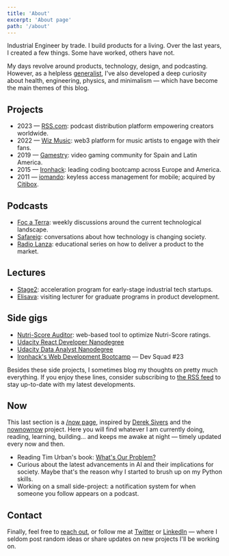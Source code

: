 ```yaml
---
title: 'About'
excerpt: 'About page'
path: '/about'
---
```


Industrial Engineer by trade. I build products for a living. Over the last years, I created a few things. Some have worked, others have not.

My days revolve around products, technology, design, and podcasting. However, as a helpless [generalist](/blog/2020/generalists), I've also developed a deep curiosity about health, engineering, physics, and minimalism — which have become the main themes of this blog.

## Projects

- 2023 — [RSS.com](https://rss.com/): podcast distribution platform empowering creators worldwide.
- 2022 — [Wiz Music](https://wizmusic.com/): web3 platform for music artists to engage with their fans.
- 2019 — [Gamestry](https://gamestry.com/): video gaming community for Spain and Latin America.
- 2015 — [Ironhack](https://ironhack.com/): leading coding bootcamp across Europe and America.
- 2011 — [iomando](https://www.iomando.com/): keyless access management for mobile; acquired by [Citibox](https://citibox.com/).

## Podcasts

- [Foc a Terra](https://rss.com/podcasts/focaterra/): weekly discussions around the current technological landscape.
- [Safareig](https://www.safareig.fm): conversations about how technology is changing society.
- [Radio Lanza](https://www.radiolanza.com): educational series on how to deliver a product to the market.

## Lectures

- [Stage2](https://stage2.cc/): acceleration program for early-stage industrial tech startups.
- [Elisava](https://www.elisava.net/): visiting lecturer for graduate programs in product development.

## Side gigs

- [Nutri-Score Auditor](https://nutriscore.app/): web-based tool to optimize Nutri-Score ratings.
- [Udacity React Developer Nanodegree](/blog/2018/udacity-rdnd)
- [Udacity Data Analyst Nanodegree](/blog/2018/udacity-dand)
- [Ironhack's Web Development Bootcamp](/blog/2016/ironhack-experience) — Dev Squad #23

Besides these side projects, I sometimes blog my thoughts on pretty much everything. If you enjoy these lines, consider subscribing to [the RSS feed](https://www.collado.io/rss.xml) to stay up-to-date with my latest developments.

## Now

This last section is a [/now page](https://nownownow.com/p/YAnl), inspired by [Derek Sivers](https://sivers.org) and the [nownownow](https://nownownow.com) project. Here you will find whatever I am currently doing, reading, learning, building... and keeps me awake at night — timely updated every now and then.

- Reading Tim Urban's book: [What's Our Problem?](https://waitbutwhy.com/2023/02/last-six-years.html)
- Curious about the latest advancements in AI and their implications for society. Maybe that's the reason why I started to brush up on my Python skills.
- Working on a small side-project: a notification system for when someone you follow appears on a podcast.

## Contact

Finally, feel free to [reach out](mailto:maroon_05_midway@icloud.com), or follow me at [Twitter](https://twitter.com/MarcCollado/) or [LinkedIn](https://www.linkedin.com/in/MarcCollado/) — where I seldom post random ideas or share updates on new projects I'll be working on.
